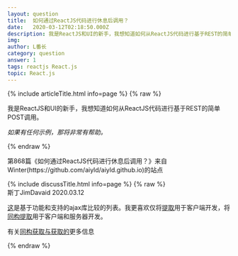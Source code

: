```yaml
---
layout: question
title:  如何通过ReactJS代码进行休息后调用？
date:   2020-03-12T02:18:50.000Z
description: 我是ReactJS和UI的新手，我想知道如何从ReactJS代码进行基于REST的简单POST调用。如果有任何示例，那将非常有帮助。...
img: 
author: L番长
category: question
answer: 1
tags: reactjs React.js
topic: React.js
---
```

<div class="article-root">
  <div class="article">
    {% include articleTitle.html info=page %}
    {% raw %}
    <div class="article-content"><p><font style="vertical-align: inherit;"><font style="vertical-align: inherit;">我是ReactJS和UI的新手，我想知道如何从ReactJS代码进行基于REST的简单POST调用。</font></font></p>

<p><em><font style="vertical-align: inherit;"><font style="vertical-align: inherit;">如果有任何示例，那将非常有帮助。</font></font></em></p></div>
    {% endraw %}
  </div>
  <p class="winter_mark">第868篇《如何通过ReactJS代码进行休息后调用？》来自Winter(https://github.com/aiyld/aiyld.github.io)的站点</p>
  <div class="discuss-wrapper">
    {% include discussTitle.html info=page %}
    {% raw %}
    <div class="discuss-list">
    <div class="discuss-item">
        <div class="discuss-parent">
          <div class="discuss-meta">
            <span class="discuss-user">斯丁JimDavaid</span>
            <span class="discuss-time">2020.03.12</span>
          </div>
          <div class="discuss-comment"><p><a href="http://andrewhfarmer.com/ajax-libraries/" rel="nofollow noreferrer"><font style="vertical-align: inherit;"><font style="vertical-align: inherit;">这</font></font></a><font style="vertical-align: inherit;"><font style="vertical-align: inherit;">是基于功能和支持的ajax库比较的列表。</font><font style="vertical-align: inherit;">我更喜欢</font><font style="vertical-align: inherit;">仅</font><font style="vertical-align: inherit;">将</font></font><a href="https://developer.mozilla.org/en-US/docs/Web/API/GlobalFetch/fetch" rel="nofollow noreferrer"><font style="vertical-align: inherit;"><font style="vertical-align: inherit;">提取</font></font></a><font style="vertical-align: inherit;"><font style="vertical-align: inherit;">用于客户端开发，将</font></font><a href="https://github.com/matthew-andrews/isomorphic-fetch" rel="nofollow noreferrer"><font style="vertical-align: inherit;"><font style="vertical-align: inherit;">同构提取</font></font></a><font style="vertical-align: inherit;"><font style="vertical-align: inherit;">用于客户端和服务器开发。</font></font></p>

<p><font style="vertical-align: inherit;"><font style="vertical-align: inherit;">有关</font><a href="https://stackoverflow.com/questions/37936715/what-is-the-difference-between-isomorphic-fetch-and-fetch"><font style="vertical-align: inherit;">同构获取与获取的</font></a><font style="vertical-align: inherit;">更多信息</font></font><a href="https://stackoverflow.com/questions/37936715/what-is-the-difference-between-isomorphic-fetch-and-fetch"><font style="vertical-align: inherit;"></font></a></p></div>
        </div></div>
    </div>
    {% endraw %}
  </div>
<div>
